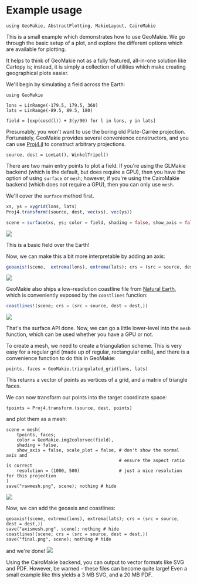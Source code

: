 # Example usage

```@setup 1
using GeoMakie, AbstractPlotting, MakieLayout, CairoMakie
```

This is a small example which demonstrates how to use GeoMakie.  We go through the basic setup of a plot, and explore the different options which are available for plotting.

It helps to think of GeoMakie not as a fully featured, all-in-one solution like Cartopy is; instead, it is simply a collection of utilities which make creating geographical plots easier.

We'll begin by simulating a field across the Earth:

```@example 1
using GeoMakie

lons = LinRange(-179.5, 179.5, 360)
lats = LinRange(-89.5, 89.5, 180)

field = [exp(cosd(l)) + 3(y/90) for l in lons, y in lats]
```

Presumably, you won't want to use the boring old Plate-Carrée projection.  Fortunately, GeoMakie provides several convenience constructors, and you can use [Proj4.jl](https://github.com/JuliaGeo/Proj4.jl) to construct arbitrary projections.

```@example 1
source, dest = LonLat(), WinkelTripel()
```

There are two main entry points to plot a field.  If you're using the GLMakie backend (which is the default, but does require a GPU), then you have the option of using `surface` or `mesh`; however, if you're using the CairoMakie backend (which does not require a GPU), then you can only use `mesh`.

We'll cover the `surface` method first.

```julia
xs, ys = xygrid(lons, lats)
Proj4.transform!(source, dest, vec(xs), vec(ys))

scene = surface(xs, ys; color = field, shading = false, show_axis = false, scale_plot = false)
```
![](rawmesh.png)

This is a basic field over the Earth!

Now, we can make this a bit more interpretable by adding an axis:
```julia
geoaxis!(scene,  extrema(lons), extrema(lats); crs = (src = source, dest = dest,))
```
![](axismesh.png)

GeoMakie also ships a low-resolution coastline file from [Natural Earth](https://www.naturalearthdata.com/), which is conveniently exposed by the `coastlines` function:
```julia
coastlines!(scene; crs = (src = source, dest = dest,))
```
![](final.png)

That's the surface API done.  Now, we can go a little lower-level into the `mesh` function, which can be used whether you have a GPU or not.

To create a mesh, we need to create a triangulation scheme.  This is very easy for a regular grid (made up of regular, rectangular cells), and there is a convenience function to do this in GeoMakie:

```@example 1
points, faces = GeoMakie.triangulated_grid(lons, lats)
```
This returns a vector of points as vertices of a grid, and a matrix of triangle faces.

We can now transform our points into the target coordinate space:
```@example 1
tpoints = Proj4.transform.(source, dest, points)
```

and plot them as a mesh:
```@example 1
scene = mesh(
    tpoints, faces;
    color = GeoMakie.img2colorvec(field),
    shading = false,
    show_axis = false, scale_plot = false, # don't show the normal axis and
                                           # ensure the aspect ratio is correct
    resolution = (1000, 500)               # just a nice resolution for this projection
)
save("rawmesh.png", scene); nothing # hide
```
![](rawmesh.png)

Now, we can add the geoaxis and coastlines:
```@example 1
geoaxis!(scene, extrema(lons), extrema(lats); crs = (src = source, dest = dest,))
save("axismesh.png", scene); nothing # hide
coastlines!(scene; crs = (src = source, dest = dest,))
save("final.png", scene); nothing # hide
```
and we're done!
![](final.png)

Using the CairoMakie backend, you can output to vector formats like SVG and PDF.  However, be warned - these files can become quite large!  Even a small example like this yields a 3 MB SVG, and a 20 MB PDF.
